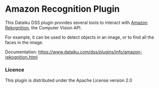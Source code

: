 # Amazon Recognition Plugin

This Dataiku DSS plugin provides several tools to interact with [Amazon Rekognition](https://aws.amazon.com/rekognition/), the Computer Vision API.

For example, it can be used to detect objects in an image, or to find all the faces in the image.

Documentation: https://www.dataiku.com/dss/plugins/info/amazon-rekognition.html

### Licence
This plugin is distributed under the Apache License version 2.0